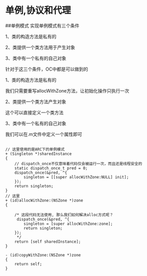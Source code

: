 # 单例,协议和代理

##单例模式
实现单例模式有三个条件

1、类的构造方法是私有的

2、类提供一个类方法用于产生对象

3、类中有一个私有的自己对象


针对于这三个条件，OC中都是可以做到的

1、类的构造方法是私有的

我们只需要重写allocWithZone方法，让初始化操作只执行一次

2、类提供一个类方法产生对象

这个可以直接定义一个类方法

3、类中有一个私有的自己对象

我们可以在.m文件中定义一个属性即可  

```

// 这里使用的是ARC下的单例模式
+ (Singleton *)sharedInstance
{
    // dispatch_once不仅意味着代码仅会被运行一次，而且还是线程安全的
    static dispatch_once_t pred = 0;
    dispatch_once(&pred, ^{
        singleton = [[super allocWithZone:NULL] init];
    });
    return singleton;
}
// 这里
+ (id)allocWithZone:(NSZone *)zone
{
    
    /* 这段代码无法使用, 那么我们如何解决alloc方式呢？
     dispatch_once(&pred, ^{
        singleton = [super allocWithZone:zone];
        return singleton;
    });
     */
    return [self sharedInstance];
}

- (id)copyWithZone:(NSZone *)zone
{
    return self;
}
```